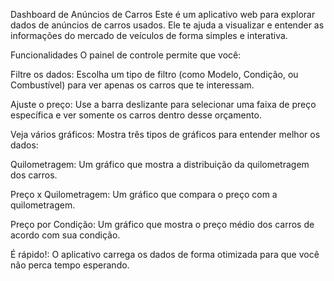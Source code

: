 Dashboard de Anúncios de Carros
Este é um aplicativo web para explorar dados de anúncios de carros usados. Ele te ajuda a visualizar e entender as informações do mercado de veículos de forma simples e interativa.

Funcionalidades
O painel de controle permite que você:

Filtre os dados: Escolha um tipo de filtro (como Modelo, Condição, ou Combustível) para ver apenas os carros que te interessam.

Ajuste o preço: Use a barra deslizante para selecionar uma faixa de preço específica e ver somente os carros dentro desse orçamento.

Veja vários gráficos: Mostra três tipos de gráficos para entender melhor os dados:

Quilometragem: Um gráfico que mostra a distribuição da quilometragem dos carros.

Preço x Quilometragem: Um gráfico que compara o preço com a quilometragem.

Preço por Condição: Um gráfico que mostra o preço médio dos carros de acordo com sua condição.

É rápido!: O aplicativo carrega os dados de forma otimizada para que você não perca tempo esperando.